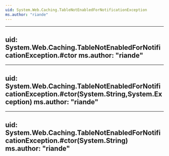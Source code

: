 ```yaml
---
uid: System.Web.Caching.TableNotEnabledForNotificationException
ms.author: "riande"
---
```


---
uid: System.Web.Caching.TableNotEnabledForNotificationException.#ctor
ms.author: "riande"
---

---
uid: System.Web.Caching.TableNotEnabledForNotificationException.#ctor(System.String,System.Exception)
ms.author: "riande"
---

---
uid: System.Web.Caching.TableNotEnabledForNotificationException.#ctor(System.String)
ms.author: "riande"
---
